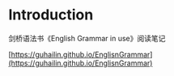 # Introduction

剑桥语法书《English Grammar in use》阅读笔记

[https://guhailin.github.io/EnglisnGrammar](https://guhailin.github.io/EnglisnGrammar)

